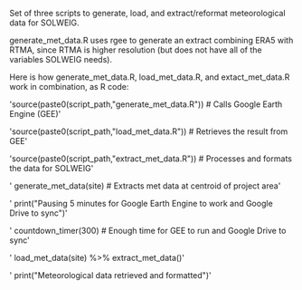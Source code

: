 Set of three scripts to generate, load, and extract/reformat meteorological data for SOLWEIG.

generate_met_data.R uses rgee to generate an extract combining ERA5 with RTMA, since RTMA is higher resolution (but does not have all of the variables SOLWEIG needs).

Here is how generate_met_data.R, load_met_data.R, and extact_met_data.R work in combination, as R code:

'source(paste0(script_path,"generate_met_data.R")) # Calls Google Earth Engine (GEE)'

'source(paste0(script_path,"load_met_data.R")) # Retrieves the result from GEE'

'source(paste0(script_path,"extract_met_data.R")) # Processes and formats the data for SOLWEIG'

'   generate_met_data(site) # Extracts met data at centroid of project area'

'   print("Pausing 5 minutes for Google Earth Engine to work and Google Drive to sync")'

'   countdown_timer(300) # Enough time for GEE to run and Google Drive to sync'

'   load_met_data(site) %>% extract_met_data()'

'   print("Meteorological data retrieved and formatted")'
